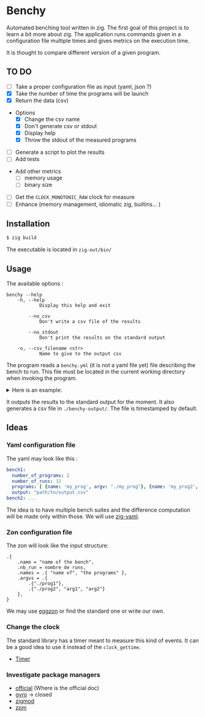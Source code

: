 # Benchy

Automated benching tool written in zig. The first goal of this project is to learn a bit more about zig.
The application runs commands given in a configuration file multiple times and gives metrics on the execution time.

It is thought to compare different version of a given program.

## TO DO

- [ ] Take a proper configuration file as input (yaml, json ?)
- [x] Take the number of time the programs will be launch
- [x] Return the data (csv)
- Options
    - [x] Change the csv name
    - [x] Don't generate csv or stdout
    - [x] Display help
    - [x] Throw the stdout of the measured programs
- [ ] Generate a script to plot the results
- [ ] Add tests
- Add other metrics
    - [ ] memory usage
    - [ ] binary size
- [ ] Get the `CLOCK_MONOTONIC_RAW` clock for measure
- [ ] Enhance (memory management, idiomatic zig, builtins... )

## Installation

```bash
$ zig build
```
The executable is located in `zig-out/bin/`

## Usage

The available options :
```
benchy --help
    -h, --help
            Display this help and exit

        --no_csv
            Don't write a csv file of the results

        --no_stdout
            Don't print the results on the standard output

    -o, --csv_filename <str>
            Name to give to the output csv
```

The program reads a `benchy.yml` (it is not a yaml file yet) file describing the bench to run.
This file must be located in the current working directory when invoking the program.

<details>
<summary> Here is an example: </summary>

```
10         <---- number of run for each program
2          <---- number of prorams to run
./my_prog  <---- commands to run
./my_prog2 
```

</details>

It outputs the results to the standard output for the moment.
It also generates a csv file in `./benchy-output/`. The file is timestamped by default.

## Ideas

### Yaml configuration file

The yaml may look like this :

```yaml
bench1:
  number_of_programs: 2
  number_of_runs: 32
  programs: [ {name: 'my_prog', argv: "./my_prog"}, {name: 'my_prog2', argv: "./my_prog2"}]
  output: "path/to/output.csv"
bench2: ...
```

The idea is to have multiple bench suites and the difference computation will be made only within those.
We will use [zig-yaml](https://github.com/kubkon/zig-yaml).

### Zon configuration file

The zon will look like the input structure:

```zig
.{
    .name = "name of the bench",
    .nb_run = nombre de runs,
    .names = .{ "name of", "the programs" },
    .argvs = .{ 
        .{"./prog1"}, 
        .{"./prog2", "arg1", "arg2"}
    },
}
```

We may use [eggzon](https://github.com/ziglibs/eggzon) or find the standard one or write our own.

### Change the clock

The standard library has a timer meant to measure this kind of events.
It can be a good idea to use it instead of the `clock_gettime`.
- [Timer](https://ziglang.org/documentation/master/std/#A;std:time.Timer)

### Investigate package managers

- [official](https://kassane.github.io/2023/05/03/zig-pkg/) (Where is the official doc)
- [gyro](https://github.com/mattnite/gyro) -> closed
- [zigmod](https://github.com/nektro/zigmod)
- [zpm](https://github.com/zigtools/zpm)
